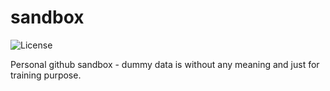 # sandbox

<img src="https://camo.githubusercontent.com/264c1d54ac99e2b6f94e00139f14bb91819f398d/68747470733a2f2f696d672e736869656c64732e696f2f62616467652f6c6963656e73652d4170616368652532304c6963656e7365253230322e302d626c75652e737667" alt="License" data-canonical-src="https://img.shields.io/badge/license-Apache%20License%202.0-blue.svg" style="max-width:100%;">

Personal github sandbox - dummy data is without any meaning and just for training purpose.
